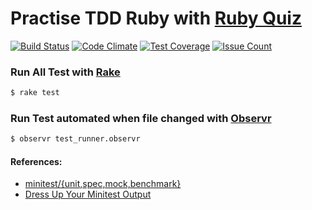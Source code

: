 # Practise TDD Ruby with [Ruby Quiz](http://rubyquiz.com/index.html)
[![Build
Status](https://travis-ci.org/ibotdotout/rubyquiz.svg?branch=master)](https://travis-ci.org/ibotdotout/rubyquiz)
[![Code
Climate](https://codeclimate.com/github/ibotdotout/rubyquiz/badges/gpa.svg)](https://codeclimate.com/github/ibotdotout/rubyquiz)
[![Test
Coverage](https://codeclimate.com/github/ibotdotout/rubyquiz/badges/coverage.svg)](https://codeclimate.com/github/ibotdotout/rubyquiz/coverage)
[![Issue
Count](https://codeclimate.com/github/ibotdotout/rubyquiz/badges/issue_count.svg)](https://codeclimate.com/github/ibotdotout/rubyquiz)

### Run All Test with [Rake](http://stackoverflow.com/a/4966676)

```sh
$ rake test
```

### Run Test automated when file changed with [Observr](https://github.com/kevinburke/observr)

```sh
$ observr test_runner.observr
```

#### References:
* [minitest/{unit,spec,mock,benchmark}](https://github.com/seattlerb/minitest)
* [Dress Up Your Minitest Output](http://chriskottom.com/blog/2014/06/dress-up-your-minitest-output/)

